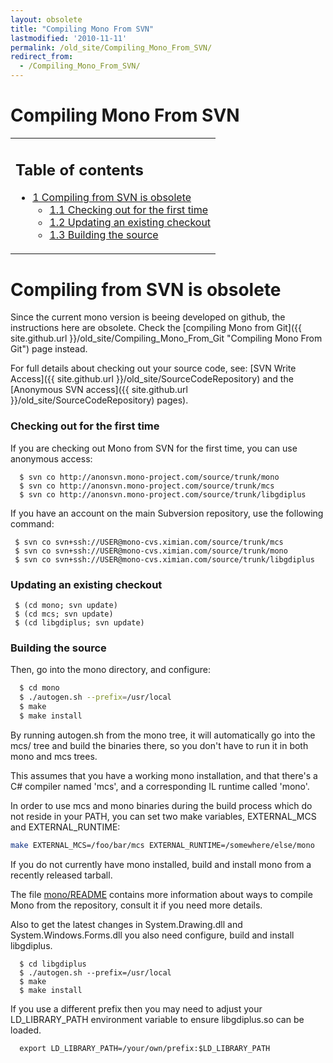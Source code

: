 ```yaml
---
layout: obsolete
title: "Compiling Mono From SVN"
lastmodified: '2010-11-11'
permalink: /old_site/Compiling_Mono_From_SVN/
redirect_from:
  - /Compiling_Mono_From_SVN/
---
```


Compiling Mono From SVN
=======================

<table>
<col width="100%" />
<tbody>
<tr class="odd">
<td align="left"><h2>Table of contents</h2>
<ul>
<li><a href="#compiling-from-svn-is-obsolete">1 Compiling from SVN is obsolete</a>
<ul>
<li><a href="#checking-out-for-the-first-time">1.1 Checking out for the first time</a></li>
<li><a href="#updating-an-existing-checkout">1.2 Updating an existing checkout</a></li>
<li><a href="#building-the-source">1.3 Building the source</a></li>
</ul></li>
</ul></td>
</tr>
</tbody>
</table>

Compiling from SVN is obsolete
==============================

Since the current mono version is beeing developed on github, the instructions here are obsolete. Check the [compiling Mono from Git]({{ site.github.url }}/old_site/Compiling_Mono_From_Git "Compiling Mono From Git") page instead.

For full details about checking out your source code, see: [SVN Write Access]({{ site.github.url }}/old_site/SourceCodeRepository) and the [Anonymous SVN access]({{ site.github.url }}/old_site/SourceCodeRepository) pages).

### Checking out for the first time

If you are checking out Mono from SVN for the first time, you can use anonymous access:

      $ svn co http://anonsvn.mono-project.com/source/trunk/mono
      $ svn co http://anonsvn.mono-project.com/source/trunk/mcs
      $ svn co http://anonsvn.mono-project.com/source/trunk/libgdiplus

If you have an account on the main Subversion repository, use the following command:

     $ svn co svn+ssh://USER@mono-cvs.ximian.com/source/trunk/mcs
     $ svn co svn+ssh://USER@mono-cvs.ximian.com/source/trunk/mono
     $ svn co svn+ssh://USER@mono-cvs.ximian.com/source/trunk/libgdiplus

### Updating an existing checkout

     $ (cd mono; svn update) 
     $ (cd mcs; svn update) 
     $ (cd libgdiplus; svn update)

### Building the source

Then, go into the mono directory, and configure:

``` bash
  $ cd mono
  $ ./autogen.sh --prefix=/usr/local
  $ make
  $ make install
```

By running autogen.sh from the mono tree, it will automatically go into the mcs/ tree and build the binaries there, so you don't have to run it in both mono and mcs trees.

This assumes that you have a working mono installation, and that there's a C\# compiler named 'mcs', and a corresponding IL runtime called 'mono'.

In order to use mcs and mono binaries during the build process which do not reside in your PATH, you can set two make variables, EXTERNAL\_MCS and EXTERNAL\_RUNTIME:

``` bash
make EXTERNAL_MCS=/foo/bar/mcs EXTERNAL_RUNTIME=/somewhere/else/mono
```

If you do not currently have mono installed, build and install mono from a recently released tarball.

The file [mono/README](http://anonsvn.mono-project.com/viewvc/trunk/mono/README) contains more information about ways to compile Mono from the repository, consult it if you need more details.

Also to get the latest changes in System.Drawing.dll and System.Windows.Forms.dll you also need configure, build and install libgdiplus.

      $ cd libgdiplus
      $ ./autogen.sh --prefix=/usr/local
      $ make
      $ make install

If you use a different prefix then you may need to adjust your LD\_LIBRARY\_PATH environment variable to ensure libgdiplus.so can be loaded.

      export LD_LIBRARY_PATH=/your/own/prefix:$LD_LIBRARY_PATH

